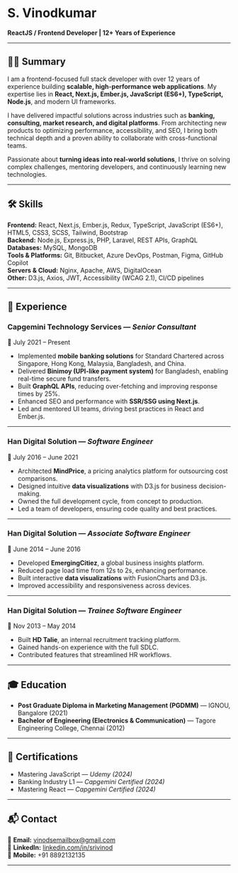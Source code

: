 # S. Vinodkumar

**ReactJS / Frontend Developer | 12+ Years of Experience**  

---

## 👨‍💻 Summary  

I am a frontend-focused full stack developer with over 12 years of experience building **scalable, high-performance web applications**. My expertise lies in **React, Next.js, Ember.js, JavaScript (ES6+), TypeScript, Node.js**, and modern UI frameworks.  

I have delivered impactful solutions across industries such as **banking, consulting, market research, and digital platforms**. From architecting new products to optimizing performance, accessibility, and SEO, I bring both technical depth and a proven ability to collaborate with cross-functional teams.  

Passionate about **turning ideas into real-world solutions**, I thrive on solving complex challenges, mentoring developers, and continuously learning new technologies.  

---

## 🛠 Skills  

**Frontend:** React, Next.js, Ember.js, Redux, TypeScript, JavaScript (ES6+), HTML5, CSS3, SCSS, Tailwind, Bootstrap  
**Backend:** Node.js, Express.js, PHP, Laravel, REST APIs, GraphQL  
**Databases:** MySQL, MongoDB  
**Tools & Platforms:** Git, Bitbucket, Azure DevOps, Postman, Figma, GitHub Copilot  
**Servers & Cloud:** Nginx, Apache, AWS, DigitalOcean  
**Other:** D3.js, Axios, JWT, Accessibility (WCAG 2.1), CI/CD pipelines  

---

## 💼 Experience  

### **Capgemini Technology Services** — *Senior Consultant*  
📍 July 2021 – Present  

- Implemented **mobile banking solutions** for Standard Chartered across Singapore, Hong Kong, Malaysia, Bangladesh, and China.  
- Delivered **Binimoy (UPI-like payment system)** for Bangladesh, enabling real-time secure fund transfers.  
- Built **GraphQL APIs**, reducing over-fetching and improving response times by 25%.  
- Enhanced SEO and performance with **SSR/SSG using Next.js**.  
- Led and mentored UI teams, driving best practices in React and Ember.js.  

---

### **Han Digital Solution** — *Software Engineer*  
📍 July 2016 – June 2021  

- Architected **MindPrice**, a pricing analytics platform for outsourcing cost comparisons.  
- Designed intuitive **data visualizations** with D3.js for business decision-making.  
- Owned the full development cycle, from concept to production.  
- Led a team of developers, ensuring code quality and best practices.  

---

### **Han Digital Solution** — *Associate Software Engineer*  
📍 June 2014 – June 2016  

- Developed **EmergingCitiez**, a global business insights platform.  
- Reduced page load time from 12s to 2s, enhancing performance.  
- Built interactive **data visualizations** with FusionCharts and D3.js.  
- Improved accessibility and responsiveness across devices.  

---

### **Han Digital Solution** — *Trainee Software Engineer*  
📍 Nov 2013 – May 2014  

- Built **HD Talie**, an internal recruitment tracking platform.  
- Gained hands-on experience with the full SDLC.  
- Contributed features that streamlined HR workflows.  

---

## 🎓 Education  

- **Post Graduate Diploma in Marketing Management (PGDMM)** — IGNOU, Bangalore (2021)  
- **Bachelor of Engineering (Electronics & Communication)** — Tagore Engineering College, Chennai (2012)  

---

## 📜 Certifications  

- Mastering JavaScript — *Udemy (2024)*  
- Banking Industry L1 — *Capgemini Certified (2024)*  
- Mastering React — *Capgemini Certified (2024)*  

---

## 📬 Contact  

📧 **Email:** [vinodsemailbox@gmail.com](mailto:vinodsemailbox@gmail.com)  
🔗 **LinkedIn:** [linkedin.com/in/srivinod](https://www.linkedin.com/in/srivinod)  
📱 **Mobile:** +91 8892132135  

---
